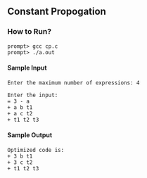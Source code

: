 ## Constant Propogation


                                                  
### How to Run? 
    prompt> gcc cp.c
    prompt> ./a.out

#### Sample Input
    Enter the maximum number of expressions: 4

    Enter the input:
    = 3 - a
    + a b t1
    + a c t2
    + t1 t2 t3

#### Sample Output
    Optimized code is:
    + 3 b t1
    + 3 c t2
    + t1 t2 t3